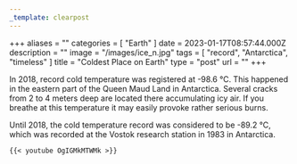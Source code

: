 ```yaml
---
_template: clearpost
---
```



+++
aliases = ""
categories = [ "Earth" ]
date = 2023-01-17T08:57:44.000Z
description = ""
image = "/images/ice_n.jpg"
tags = [ "record", "Antarctica", "timeless" ]
title = "Coldest Place on Earth"
type = "post"
url = ""
+++

In 2018, record cold temperature was registered at -98.6 °C. This happened in the eastern part of the Queen Maud Land in Antarctica. Several cracks from 2 to 4 meters deep are located there accumulating icy air. If you breathe at this temperature it may easily provoke rather serious burns.

Until 2018, the cold temperature record was considered to be -89.2 °С, which was recorded at the Vostok research station in 1983 in Antarctica.

```
{{< youtube OgIGMkMTWMk >}}
```
